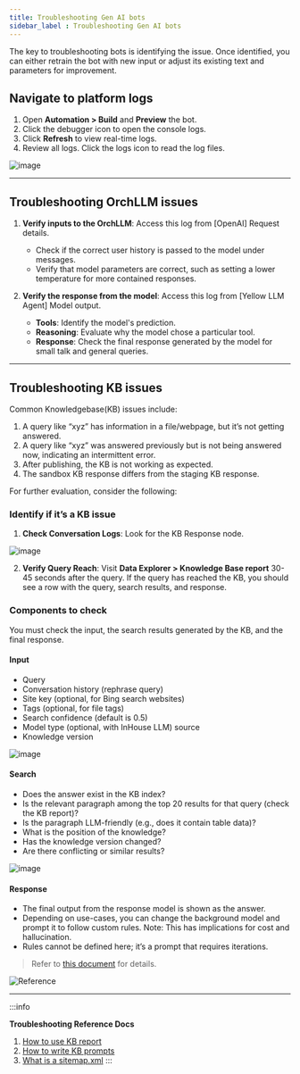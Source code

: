 ```yaml
---
title: Troubleshooting Gen AI bots 
sidebar_label : Troubleshooting Gen AI bots  
---
```


The key to troubleshooting bots is identifying the issue. Once identified, you can either retrain the bot with new input or adjust its existing text and parameters for improvement.




## Navigate to platform logs

1. Open **Automation > Build** and **Preview** the bot.
2. Click the debugger icon to open the console logs.
3. Click **Refresh** to view real-time logs.
4. Review all logs. Click the logs icon to read the log files.

![image](https://imgur.com/z2tVf17.png)

------

## Troubleshooting OrchLLM issues

1. **Verify inputs to the OrchLLM**: Access this log from [OpenAI] Request details.
   - Check if the correct user history is passed to the model under messages.
   - Verify that model parameters are correct, such as setting a lower temperature for more contained responses.

2. **Verify the response from the model**: Access this log from [Yellow LLM Agent] Model output.
   - **Tools**: Identify the model's prediction.
   - **Reasoning**: Evaluate why the model chose a particular tool.
   - **Response**: Check the final response generated by the model for small talk and general queries.

-----------

## Troubleshooting KB issues

Common Knowledgebase(KB) issues include:
1. A query like “xyz” has information in a file/webpage, but it’s not getting answered.
2. A query like “xyz” was answered previously but is not being answered now, indicating an intermittent error.
3. After publishing, the KB is not working as expected.
4. The sandbox KB response differs from the staging KB response.

For further evaluation, consider the following:

### Identify if it’s a KB issue

1. **Check Conversation Logs**: Look for the KB Response node.

![image](https://imgur.com/RBrGD9W.png)

2. **Verify Query Reach**: Visit **Data Explorer > Knowledge Base report** 30-45 seconds after the query. If the query has reached the KB, you should see a row with the query, search results, and response.

### Components to check

You must check the input, the search results generated by the KB, and the final response.

#### Input

- Query
- Conversation history (rephrase query)
- Site key (optional, for Bing search websites)
- Tags (optional, for file tags)
- Search confidence (default is 0.5)
- Model type (optional, with InHouse LLM) source
- Knowledge version

![image](https://imgur.com/ZTb7CwG.png)

#### Search

- Does the answer exist in the KB index?
- Is the relevant paragraph among the top 20 results for that query (check the KB report)?
- Is the paragraph LLM-friendly (e.g., does it contain table data)?
- What is the position of the knowledge?
- Has the knowledge version changed?
- Are there conflicting or similar results?

![image](https://imgur.com/U5P25kV.png)

#### Response

- The final output from the response model is shown as the answer.
- Depending on use-cases, you can change the background model and prompt it to follow custom rules. Note: This has implications for cost and hallucination.
- Rules cannot be defined here; it’s a prompt that requires iterations.

> Refer to [this document](https://docs.yellow.ai/docs/platform_concepts/studio/kb/confgure-response) for details.


![Reference](https://lh7-rt.googleusercontent.com/slidesz/AGV_vUdEzth0xdg0iHgS7SKdpPLmLfW0mWdUAFpg_SR0no-eiycQ9k9W_ftgYEKfx98IOcKV9-mgPYKgmPL4l2CglE05-Xp3dcwCIvQ2f1mGeMNao5nNPuT0pF-cJbg4_3FQk_vQRlBtAxeiYV2S7fl52ixbi_0JjQ2e=s2048?key=wWuR_3hPrJamKUizdrJUXw)

--------

:::info

**Troubleshooting Reference Docs**

1. [How to use KB report](https://docs.yellow.ai/docs/cookbooks/insights/kbdebugging)
2. [How to write KB prompts](https://docs.yellow.ai/docs/platform_concepts/studio/kb/confgure-response)
3. [What is a sitemap.xml](https://www.semrush.com/blog/website-sitemap/)
:::
